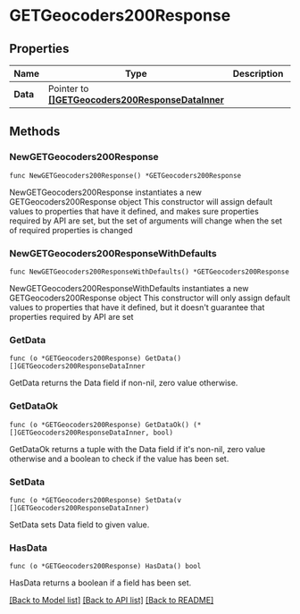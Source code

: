 # GETGeocoders200Response

## Properties

Name | Type | Description | Notes
------------ | ------------- | ------------- | -------------
**Data** | Pointer to [**[]GETGeocoders200ResponseDataInner**](GETGeocoders200ResponseDataInner.md) |  | [optional] 

## Methods

### NewGETGeocoders200Response

`func NewGETGeocoders200Response() *GETGeocoders200Response`

NewGETGeocoders200Response instantiates a new GETGeocoders200Response object
This constructor will assign default values to properties that have it defined,
and makes sure properties required by API are set, but the set of arguments
will change when the set of required properties is changed

### NewGETGeocoders200ResponseWithDefaults

`func NewGETGeocoders200ResponseWithDefaults() *GETGeocoders200Response`

NewGETGeocoders200ResponseWithDefaults instantiates a new GETGeocoders200Response object
This constructor will only assign default values to properties that have it defined,
but it doesn't guarantee that properties required by API are set

### GetData

`func (o *GETGeocoders200Response) GetData() []GETGeocoders200ResponseDataInner`

GetData returns the Data field if non-nil, zero value otherwise.

### GetDataOk

`func (o *GETGeocoders200Response) GetDataOk() (*[]GETGeocoders200ResponseDataInner, bool)`

GetDataOk returns a tuple with the Data field if it's non-nil, zero value otherwise
and a boolean to check if the value has been set.

### SetData

`func (o *GETGeocoders200Response) SetData(v []GETGeocoders200ResponseDataInner)`

SetData sets Data field to given value.

### HasData

`func (o *GETGeocoders200Response) HasData() bool`

HasData returns a boolean if a field has been set.


[[Back to Model list]](../README.md#documentation-for-models) [[Back to API list]](../README.md#documentation-for-api-endpoints) [[Back to README]](../README.md)


